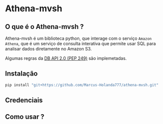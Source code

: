# Athena-mvsh

## O que é o Athena-mvsh ?


Athena-mvsh é um biblioteca python, que interage com o serviço `Amazon Athena`, que é um serviço de consulta interativa que permite usar SQL para analisar dados diretamente no Amazon S3.

Algumas regras da [DB API 2.0 (PEP 249)](https://www.python.org/dev/peps/pep-0249/) são implemetadas.

## Instalação

```bash
pip install "git+https://github.com/Marcus-Holanda777/athena-mvsh.git"
```

## Credenciais

## Como usar ?